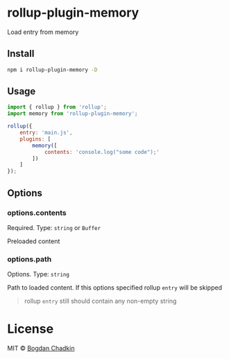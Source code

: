 # rollup-plugin-memory

Load entry from memory

## Install

```sh
npm i rollup-plugin-memory -D
```

## Usage

```js
import { rollup } from 'rollup';
import memory from 'rollup-plugin-memory';

rollup({
    entry: 'main.js',
    plugins: [
        memory([
            contents: 'console.log("some code");'
        ])
    ]
});
```

## Options

### options.contents

Required. Type: `string` or `Buffer`

Preloaded content

### options.path

Options. Type: `string`

Path to loaded content. If this options specified rollup `entry` will be skipped

> rollup `entry` still should contain any non-empty string

# License

MIT © [Bogdan Chadkin](mailto:trysound@yandex.ru)
